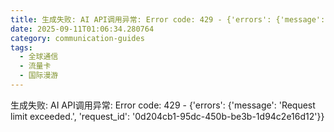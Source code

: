 ```yaml
---
title: 生成失败: AI API调用异常: Error code: 429 - {'errors': {'message': 'Request limit exceeded.', 'request_id': 'fc8907d2-999e-4ae6-94f0-4958f82621ab'}}
date: 2025-09-11T01:06:34.280764
category: communication-guides
tags:
  - 全球通信
  - 流量卡
  - 国际漫游
---
```


生成失败: AI API调用异常: Error code: 429 - {'errors': {'message': 'Request limit exceeded.', 'request_id': '0d204cb1-95dc-450b-be3b-1d94c2e16d12'}}